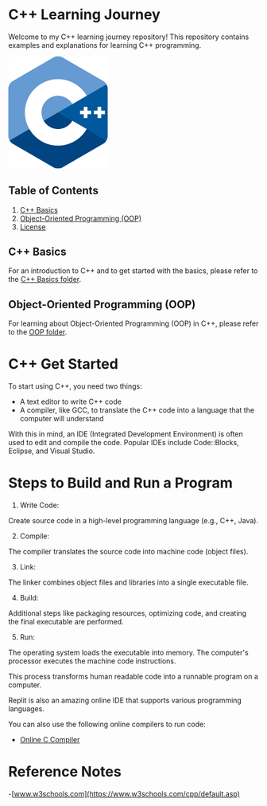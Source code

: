 # C++ Learning Journey

Welcome to my C++ learning journey repository! This repository contains examples and explanations for learning C++ programming.

<img src="images/C++%20logo.png" alt="C++ Logo" width="200">



## Table of Contents

1. [C++ Basics](#cpp-basics)
2. [Object-Oriented Programming (OOP)](#object-oriented-programming-oop)
3. [License](#license)

## C++ Basics

For an introduction to C++ and to get started with the basics, please refer to the [C++ Basics folder](C++%20Basics/README.md).

## Object-Oriented Programming (OOP)

For learning about Object-Oriented Programming (OOP) in C++, please refer to the [OOP folder](OOP/README.md).

# C++ Get Started

To start using C++, you need two things:
* A text editor to write C++ code
* A compiler, like GCC, to translate the C++ code into a language that the computer will understand

With this in mind, an IDE (Integrated Development Environment) is often used to edit and compile the code. Popular IDEs include Code::Blocks, Eclipse, and Visual Studio.

# Steps to Build and Run a Program

1. Write Code:

Create source code in a high-level programming language (e.g., C++, Java).

2. Compile:

The compiler translates the source code into machine code (object files).

3. Link:

The linker combines object files and libraries into a single executable file.

4. Build:

Additional steps like packaging resources, optimizing code, and creating the final executable are performed.

5. Run:

The operating system loads the executable into memory.
The computer's processor executes the machine code instructions.

This process transforms human readable code into a runnable program on a computer.

Replit is also an amazing online IDE that supports various programming languages.

You can also use the following online compilers to run code:
* [Online C Compiler](https://www.onlinegdb.com/online_c_compiler)


# Reference Notes
-[www.w3schools.com](https://www.w3schools.com/cpp/default.asp)
